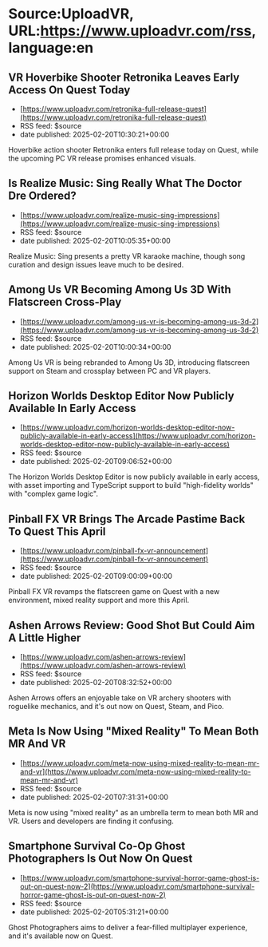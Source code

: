 # Source:UploadVR, URL:https://www.uploadvr.com/rss, language:en

## VR Hoverbike Shooter Retronika Leaves Early Access On Quest Today
 - [https://www.uploadvr.com/retronika-full-release-quest](https://www.uploadvr.com/retronika-full-release-quest)
 - RSS feed: $source
 - date published: 2025-02-20T10:30:21+00:00

Hoverbike action shooter Retronika enters full release today on Quest, while the upcoming PC VR release promises enhanced visuals.

## Is Realize Music: Sing Really What The Doctor Dre Ordered?
 - [https://www.uploadvr.com/realize-music-sing-impressions](https://www.uploadvr.com/realize-music-sing-impressions)
 - RSS feed: $source
 - date published: 2025-02-20T10:05:35+00:00

Realize Music: Sing presents a pretty VR karaoke machine, though song curation and design issues leave much to be desired.

## Among Us VR Becoming Among Us 3D With Flatscreen Cross-Play
 - [https://www.uploadvr.com/among-us-vr-is-becoming-among-us-3d-2](https://www.uploadvr.com/among-us-vr-is-becoming-among-us-3d-2)
 - RSS feed: $source
 - date published: 2025-02-20T10:00:34+00:00

Among Us VR is being rebranded to Among Us 3D, introducing flatscreen support on Steam and crossplay between PC and VR players.

## Horizon Worlds Desktop Editor Now Publicly Available In Early Access
 - [https://www.uploadvr.com/horizon-worlds-desktop-editor-now-publicly-available-in-early-access](https://www.uploadvr.com/horizon-worlds-desktop-editor-now-publicly-available-in-early-access)
 - RSS feed: $source
 - date published: 2025-02-20T09:06:52+00:00

The Horizon Worlds Desktop Editor is now publicly available in early access, with asset importing and TypeScript support to build &quot;high-fidelity worlds&quot; with &quot;complex game logic&quot;.

## Pinball FX VR Brings The Arcade Pastime Back To Quest This April
 - [https://www.uploadvr.com/pinball-fx-vr-announcement](https://www.uploadvr.com/pinball-fx-vr-announcement)
 - RSS feed: $source
 - date published: 2025-02-20T09:00:09+00:00

Pinball FX VR revamps the flatscreen game on Quest with a new environment, mixed reality support and more this April.

## Ashen Arrows Review: Good Shot But Could Aim A Little Higher
 - [https://www.uploadvr.com/ashen-arrows-review](https://www.uploadvr.com/ashen-arrows-review)
 - RSS feed: $source
 - date published: 2025-02-20T08:32:52+00:00

Ashen Arrows offers an enjoyable take on VR archery shooters with roguelike mechanics, and it&#39;s out now on Quest, Steam, and Pico.

## Meta Is Now Using &quot;Mixed Reality&quot; To Mean Both MR And VR
 - [https://www.uploadvr.com/meta-now-using-mixed-reality-to-mean-mr-and-vr](https://www.uploadvr.com/meta-now-using-mixed-reality-to-mean-mr-and-vr)
 - RSS feed: $source
 - date published: 2025-02-20T07:31:31+00:00

Meta is now using &quot;mixed reality&quot; as an umbrella term to mean both MR and VR. Users and developers are finding it confusing.

## Smartphone Survival Co-Op Ghost Photographers Is Out Now On Quest
 - [https://www.uploadvr.com/smartphone-survival-horror-game-ghost-is-out-on-quest-now-2](https://www.uploadvr.com/smartphone-survival-horror-game-ghost-is-out-on-quest-now-2)
 - RSS feed: $source
 - date published: 2025-02-20T05:31:21+00:00

Ghost Photographers aims to deliver a fear-filled multiplayer experience, and it&#39;s available now on Quest.

